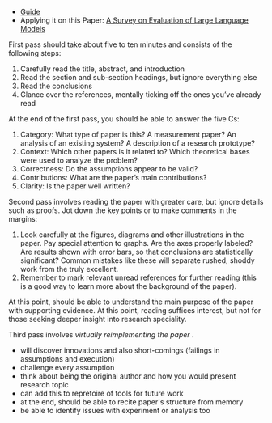 * [Guide](https://web.stanford.edu/class/ee384m/Handouts/HowtoReadPaper.pdf)
* Applying it on this Paper: [A Survey on Evaluation of Large Language Models](https://arxiv.org/pdf/2307.03109)

First pass should take about five to ten minutes and consists of the following steps:
1. Carefully read the title, abstract, and introduction
2. Read the section and sub-section headings, but ignore
everything else
3. Read the conclusions
4. Glance over the references, mentally ticking off the
ones you’ve already read

At the end of the first pass, you should be able to answer
the five Cs:
1. Category: What type of paper is this? A measurement paper? An analysis of an existing system? A
description of a research prototype?
2. Context: Which other papers is it related to? Which
theoretical bases were used to analyze the problem?
3. Correctness: Do the assumptions appear to be valid?
4. Contributions: What are the paper’s main contributions?
5. Clarity: Is the paper well written?

Second pass involves reading the paper with greater care, but ignore details such as proofs. Jot down the key
points or to make comments in the margins:
1. Look carefully at the figures, diagrams and other illustrations in the paper. Pay special attention to graphs.
Are the axes properly labeled? Are results shown with
error bars, so that conclusions are statistically significant? Common mistakes like these will separate
rushed, shoddy work from the truly excellent.
2. Remember to mark relevant unread references for further reading (this is a good way to learn more about
the background of the paper).

At this point, should be able to understand the main purpose of the paper with supporting evidence. At this point, reading suffices interest, but not for those seeking deeper insight into research speciality.

Third pass involves _virtually reimplementing the paper_ . 
* will discover innovations and also short-comings (failings in assumptions and execution)
* challenge every assumption
* think about being the original author and how you would present research topic
* can add this to repretoire of tools for future work
* at the end, should be able to recite paper's structure from memory
* be able to identify issues with experiment or analysis too
